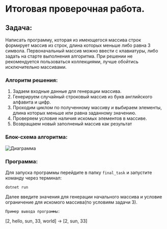 # Итоговая проверочная работа.

## Задача:
Написать программу, которая из имеющегося массива строк формирует массив из строк, длина которых меньше либо равна 3 символа. Первоначальный массив можно ввести с клавиатуры, либо задать на старте выполнения алгоритма. При решении не рекомендуется пользоваться коллекциями, лучше обойтись исключительно массивами.

### Алгоритм решения:
1. Задаем входные данные для генерации массива.
2. Генерируем случайный строковый массив из букв английского алфавита и цифр.
3. Проходим циклом по полученному массиву и выбираем элементы, длина которых меньше или равна заданному значению.
4. Проверяем условие наличия искомых элементов в массиве.
5. Возвращаем новый заполненый массив как результат

### Блок-схема алгоритма:
![Диаграмма](/graphic_diagram/diagram.png)

### Программа:
Для запуска программы перейдите в папку `final_task` и запустите команду через терминал:
```
dotnet run 
```
Далее введите значения для генерации начального массива и условие ограничение для искомого массива(по условиям задачи 3).
```
Пример вывода программы:
```
[2, hello, sun, 33, world] -> [2, sun, 33]